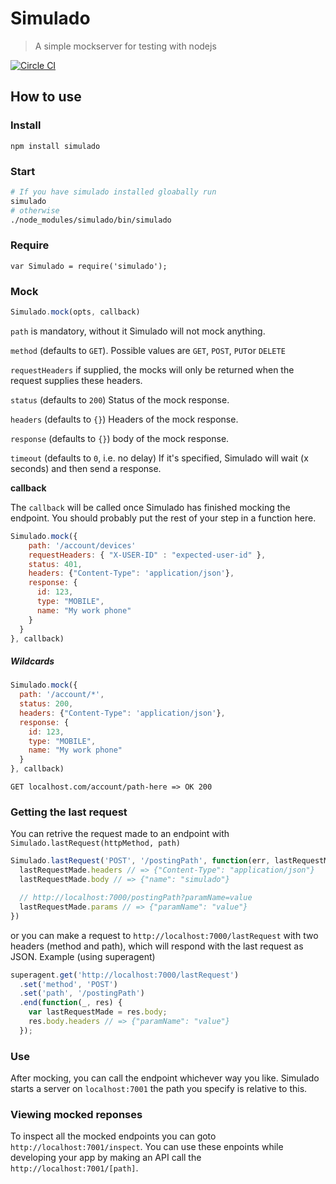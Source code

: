 # Simulado
 > A simple mockserver for testing with nodejs

[![Circle CI](https://circleci.com/gh/ldabiralai/simulado.svg?style=svg)](https://circleci.com/gh/ldabiralai/simulado)

## How to use

### Install
    npm install simulado

### Start

```bash
# If you have simulado installed gloabally run
simulado
# otherwise
./node_modules/simulado/bin/simulado
```

### Require
    var Simulado = require('simulado');


### Mock

```javascript
Simulado.mock(opts, callback)
```

`path` is mandatory, without it Simulado will not mock anything.

`method` (defaults to `GET`). Possible values are `GET`, `POST`, `PUT`or `DELETE`

`requestHeaders` if supplied, the mocks will only be returned when the request supplies these headers.

`status` (defaults to `200`) Status of the mock response.

`headers` (defaults to `{}`) Headers of the mock response.

`response` (defaults to `{}`) body of the mock response.

`timeout` (defaults to `0`, i.e. no delay) If it's specified, Simulado will wait (x seconds) and then send a response.

**callback**

The `callback` will be called once Simulado has finished mocking the endpoint. You should probably put the rest of your step in a function here.

```javascript
Simulado.mock({
    path: '/account/devices'
    requestHeaders: { "X-USER-ID" : "expected-user-id" },
    status: 401,
    headers: {"Content-Type": 'application/json'},
    response: {
      id: 123,
      type: "MOBILE",
      name: "My work phone"
    }
  }
}, callback)
```

##### Wildcards

```javascript
Simulado.mock({
  path: '/account/*',
  status: 200,
  headers: {"Content-Type": 'application/json'},
  response: {
    id: 123,
    type: "MOBILE",
    name: "My work phone"
  }
}, callback)
```

<code>GET localhost.com/account/path-here => OK 200</code>

### Getting the last request
You can retrive the request made to an endpoint with ```Simulado.lastRequest(httpMethod, path)```
```javascript
Simulado.lastRequest('POST', '/postingPath', function(err, lastRequestMade) {
  lastRequestMade.headers // => {"Content-Type": "application/json"}
  lastRequestMade.body // => {"name": "simulado"}

  // http://localhost:7000/postingPath?paramName=value
  lastRequestMade.params // => {"paramName": "value"}
})

```
or you can make a request to ```http://localhost:7000/lastRequest``` with two headers (method and path), which will respond with the last request as JSON.
Example (using superagent)
```javascript
superagent.get('http://localhost:7000/lastRequest')
  .set('method', 'POST')
  .set('path', '/postingPath')
  .end(function(_, res) {
    var lastRequestMade = res.body;
    res.body.headers // => {"paramName": "value"}
  });
```
### Use
After mocking, you can call the endpoint whichever way you like. Simulado starts a server on ```localhost:7001``` the path you specify is relative to this.
### Viewing mocked reponses
To inspect all the mocked endpoints you can goto `http://localhost:7001/inspect`. You can use these enpoints while developing your app by making an API call the `http://localhost:7001/[path]`.
